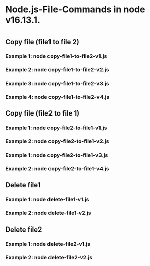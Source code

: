 # Node.js-File-Commands in node v16.13.1.
#
## Copy file (file1 to file 2)
### Example 1: node copy-file1-to-file2-v1.js
### Example 2: node copy-file1-to-file2-v2.js
### Example 3: node copy-file1-to-file2-v3.js
### Example 4: node copy-file1-to-file2-v4.js
##
## Copy file (file2 to file 1)
### Example 1: node copy-file2-to-file1-v1.js
### Example 2: node copy-file2-to-file1-v2.js
### Example 1: node copy-file2-to-file1-v3.js
### Example 2: node copy-file2-to-file1-v4.js
##
## Delete file1
### Example 1: node delete-file1-v1.js
### Example 2: node delete-file1-v2.js
##
## Delete file2
### Example 1: node delete-file2-v1.js
### Example 2: node delete-file2-v2.js
##